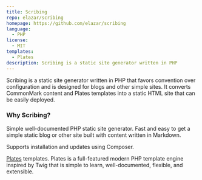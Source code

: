 ```yaml
---
title: Scribing
repo: elazar/scribing
homepage: https://github.com/elazar/scribing
language:
  - PHP
license:
  - MIT
templates:
  - Plates
description: Scribing is a static site generator written in PHP
---
```


Scribing is a static site generator written in PHP that favors convention over configuration and is designed for blogs and other simple sites. It converts CommonMark content and Plates templates into a static HTML site that can be easily deployed.

### Why Scribing?

Simple well-documented PHP static site generator. Fast and easy to get a simple static blog or other site built with content written in Markdown.

Supports installation and updates using Composer.

[Plates](https://platesphp.com/) templates. Plates is a full-featured modern PHP template engine inspired by Twig that is simple to learn, well-documented, flexible, and extensible.
